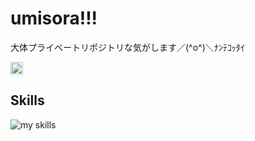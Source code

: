 # umisora!!!

大体プライベートリポジトリな気がします／(^o^)＼ﾅﾝﾃｺｯﾀｲ


<p align="left">
    <a href="https://github.com/Wawawaongaku">
        <img height="20" src="https://komarev.com/ghpvc?username=Wawawaongaku" />
    </a>
</p>

## Skills
<img alt="my skills" src="https://skillicons.dev/icons?theme=dark&perline=7&i=html,css,js,ts,nodejs,discordjs,arduino,figma,next,linux,ubuntu,redhat," />

